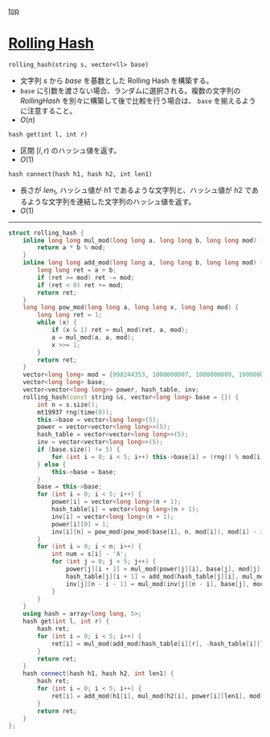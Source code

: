 [top](../README.md)

# [Rolling Hash](./rh.cpp)

`rolling_hash(string s, vector<ll> base)`
- 文字列 $s$ から $base$ を基数とした Rolling Hash を構築する。
- `base` に引数を渡さない場合、ランダムに選択される。複数の文字列の $Rolling Hash$ を別々に構築して後で比較を行う場合は、 `base` を揃えるように注意すること。
- $O(n)$

`hash get(int l, int r)`
- 区間 $[l, r)$ のハッシュ値を返す。
- $O(1)$

`hash connect(hash h1, hash h2, int len1)`
- 長さが $len_1$, ハッシュ値が $h1$ であるような文字列と、ハッシュ値が $h2$ であるような文字列を連結した文字列のハッシュ値を返す。
- $O(1)$

---

```cpp
struct rolling_hash {
    inline long long mul_mod(long long a, long long b, long long mod) {
        return a * b % mod;
    }
    inline long long add_mod(long long a, long long b, long long mod) {
        long long ret = a + b;
        if (ret >= mod) ret -= mod;
        if (ret < 0) ret += mod;
        return ret;
    }
    long long pow_mod(long long a, long long x, long long mod) {
        long long ret = 1;
        while (x) {
            if (x & 1) ret = mul_mod(ret, a, mod);
            a = mul_mod(a, a, mod);
            x >>= 1;
        }
        return ret;
    }
    vector<long long> mod = {998244353, 1000000007, 1000000009, 1000000021, 1000000033};
    vector<long long> base;
    vector<vector<long long>> power, hash_table, inv;
    rolling_hash(const string &s, vector<long long> base = {}) {
        int n = s.size();
        mt19937 rng(time(0));
        this->base = vector<long long>(5);
        power = vector<vector<long long>>(5);
        hash_table = vector<vector<long long>>(5);
        inv = vector<vector<long long>>(5);
        if (base.size() != 5) {
            for (int i = 0; i < 5; i++) this->base[i] = (rng() % mod[i] + 3000) % mod[i];
        } else {
            this->base = base;
        }
        base = this->base;
        for (int i = 0; i < 5; i++) {
            power[i] = vector<long long>(n + 1);
            hash_table[i] = vector<long long>(n + 1);
            inv[i] = vector<long long>(n + 1);
            power[i][0] = 1;
            inv[i][n] = pow_mod(pow_mod(base[i], n, mod[i]), mod[i] - 2, mod[i]);
        }
        for (int i = 0; i < n; i++) {
            int num = s[i] - 'A';
            for (int j = 0; j < 5; j++) {
                power[j][i + 1] = mul_mod(power[j][i], base[j], mod[j]);
                hash_table[j][i + 1] = add_mod(hash_table[j][i], mul_mod(power[j][i], num, mod[j]), mod[j]);
                inv[j][n - i - 1] = mul_mod(inv[j][n - i], base[j], mod[j]);
            }
        }
    }
    using hash = array<long long, 5>;
    hash get(int l, int r) {
        hash ret;
        for (int i = 0; i < 5; i++) {
            ret[i] = mul_mod(add_mod(hash_table[i][r], -hash_table[i][l], mod[i]), inv[i][l], mod[i]);
        }
        return ret;
    }
    hash connect(hash h1, hash h2, int len1) {
        hash ret;
        for (int i = 0; i < 5; i++) {
            ret[i] = add_mod(h1[i], mul_mod(h2[i], power[i][len1], mod[i]), mod[i]);
        }
        return ret;
    }
};
```